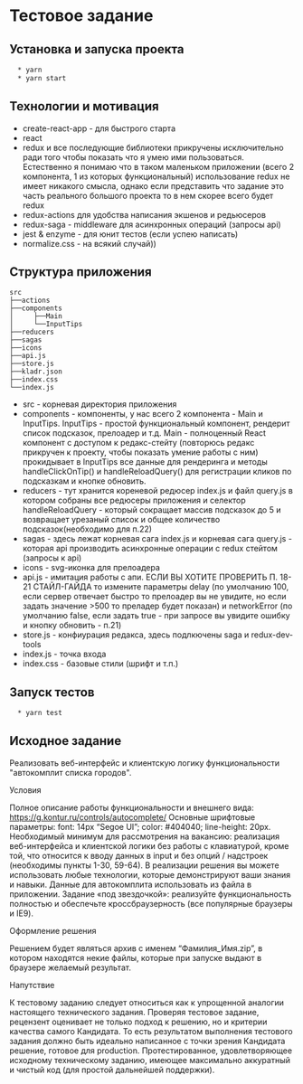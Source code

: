 # Тестовое задание

## Установка и запуска проекта

```bash
  * yarn
  * yarn start
```

## Технологии и мотивация

* create-react-app - для быстрого старта
* react
* redux и все последующие библиотеки прикручены исключительно ради того чтобы показать что я умею ими пользоваться. Естественно я понимаю что в таком маленьком приложении (всего 2 компонента, 1 из которых функциональный) использование redux не имеет никакого смысла, однако если представить что задание это часть реального большого проекта то в нем скорее всего будет redux
* redux-actions для удобства написания экшенов и редьюсеров
* redux-saga - middleware для асинхронных операций (запросы api)
* jest & enzyme - для юнит тестов (если успею написать)
* normalize.css - на всякий случай))

## Структура приложения

```
src
├──actions
├──components
│     ├──Main
│     └──InputTips
├──reducers
├──sagas
├──icons
├──api.js
├──store.js
├──kladr.json
├──index.css
└──index.js
```

* src - корневая директория приложения
* components - компоненты, у нас всего 2 компонента - Main и InputTips. InputTips - простой функциональный компонент, рендерит список подсказок, прелоадер и т.д. Main - полноценный React компонент с доступом к редакс-стейту (повторюсь редакс прикручен к проекту, чтобы показать умение работы с ним) прокидывает в InputTips все данные для рендеринга и методы handleClickOnTip() и handleReloadQuery() для регистрации кликов по подсказкам и кнопке обновить.
* reducers - тут хранится кореневой редюсер index.js и файл query.js в котором собраны все редюсеры приложения и селектор handleReloadQuery - который сокращает массив подсказок до 5 и возвращает урезаный список и общее количество подсказок(необходимо для п.22)
* sagas - здесь лежат корневая сага index.js и корневая сага query.js - которая api производить асинхронные операции с redux стейтом (запросы к api)
* icons - svg-иконка для прелоадера
* api.js - имитация работы с апи. ЕСЛИ ВЫ ХОТИТЕ ПРОВЕРИТЬ П. 18-21 СТАЙЛ-ГАЙДА то измените параметры delay (по умолчанию 100, если сервер отвечает быстро то прелоадер вы не увидите, но если задать значение >500 то преладер будет показан) и networkError (по умолчанию false, если задать true - при запросе вы увидите ошибку и кнопку обновить - п.21)
* store.js - конфиурация редакса, здесь подлкючены saga и redux-dev-tools
* index.js - точка входа
* index.css - базовые стили (шрифт и т.п.)

## Запуск тестов

```bash
  * yarn test
```

## Исходное задание

Реализовать веб-интерфейс и клиентскую логику функциональности "автокомплит списка городов".

Условия

Полное описание работы функциональности и внешнего вида: https://g.kontur.ru/controls/autocomplete/
Основные шрифтовые параметры: font: 14px “Segoe UI”; color: #404040; line-height: 20px.
Необходимый минимум для рассмотрения на вакансию: реализация веб-интерфейса и клиентской логики без работы с клавиатурой, кроме той, что относится к вводу данных в input и без опций / надстроек (необходимы пункты 1-30, 59-64).
В реализации решения вы можете использовать любые технологии, которые демонстрируют ваши знания и навыки.
Данные для автокомплита использовать из файла в приложении.
Задание «под звездочкой»: реализуйте функциональность полностью и обеспечьте кроссбраузерность (все популярные браузеры и IE9).

Оформление решения

Решением будет являться архив с именем “Фамилия_Имя.zip”, в котором находятся некие файлы, которые при запуске выдают в браузере желаемый результат.

Напутствие

К тестовому заданию следует относиться как к упрощенной аналогии настоящего технического задания. Проверяя тестовое задание, рецензент оценивает не только подход к решению, но и критерии качества самого Кандидата.
То есть результатом выполнения тестового задания должно быть идеально написанное с точки зрения Кандидата решение, готовое для production. Протестированное, удовлетворяющее исходному техническому заданию, имеющее максимально аккуратный и чистый код (для простой дальнейшей поддержки).
